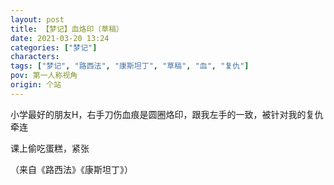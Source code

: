 ```yaml
---
layout: post
title: 【梦记】血烙印（草稿）
date: 2021-03-20 13:24
categories: ["梦记"]
characters: 
tags: ["梦记", "路西法", "康斯坦丁", "草稿", "血", "复仇"]
pov: 第一人称视角
origin: 个站
---
```


小学最好的朋友H，右手刀伤血痕是圆圈烙印，跟我左手的一致，被针对我的复仇牵连

课上偷吃蛋糕，紧张

（来自《路西法》《康斯坦丁》）
